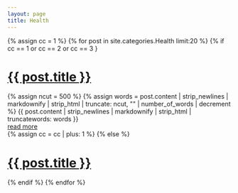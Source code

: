 ```yaml
---
layout: page
title: Health
---
```


{% assign cc = 1 %}
{% for post in site.categories.Health limit:20 %}
  {% if cc == 1 or cc == 2 or cc == 3 }
    <h1>
      <a href="{{ post.url }}">{{ post.title }}</a>
    </h1>
      {% assign ncut = 500 %}
      {% assign words = post.content | strip_newlines | markdownify | strip_html | truncate: ncut, "" | number_of_words | decrement %}
      {{ post.content | strip_newlines | markdownify | strip_html | truncatewords: words }}
    <div>
      <a href='{{ post.url }}'>read more</a>
    </div>
    {% assign cc = cc | plus: 1 %}
  {% else %}
    <h1>
      <a href="{{ post.url }}">{{ post.title }}</a>
    </h1>
  {% endif %}
{% endfor %}
